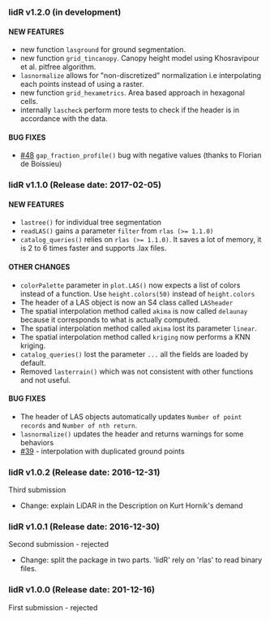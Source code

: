 ### lidR v1.2.0 (in development)

#### NEW FEATURES

* new function `lasground` for ground segmentation.
* new function `grid_tincanopy`. Canopy height model using Khosravipour et al. pitfree algorithm.
* `lasnormalize` allows for "non-discretized" normalization i.e interpolating each points instead of using a raster.
* new function `grid_hexametrics`. Area based approach in hexagonal cells.
* internally `lascheck` perform more tests to check if the header is in accordance with the data.

#### BUG FIXES

* [#48](https://github.com/Jean-Romain/lidR/pull/48) `gap_fraction_profile()` bug with negative values (thanks to Florian de Boissieu)


### lidR v1.1.0 (Release date: 2017-02-05)

#### NEW FEATURES

* `lastree()` for individual tree segmentation
* `readLAS()` gains a parameter `filter` from `rlas (>= 1.1.0)`
* `catalog_queries()` relies on `rlas (>= 1.1.0)`. It saves a lot of memory, it is 2 to 6 times faster and supports .lax files.

#### OTHER CHANGES

* `colorPalette` parameter in `plot.LAS()` now expects a list of colors instead of a function. Use `height.colors(50)` instead of `height.colors`
* The header of a LAS object is now an S4 class called `LASheader`
* The spatial interpolation method called `akima` is now called `delaunay` because it corresponds to what is actually computed.
* The spatial interpolation method called `akima` lost its parameter `linear`.
* The spatial interpolation method called `kriging` now performs a KNN kriging.
* `catalog_queries()` lost the parameter `...` all the fields are loaded by default.
* Removed `lasterrain()` which was not consistent with other functions and not useful.

#### BUG FIXES

* The header of LAS objects automatically updates `Number of point records` and `Number of nth return`.
* `lasnormalize()` updates the header and returns warnings for some behaviors
* [#39](https://github.com/Jean-Romain/lidR/issues/39) - interpolation with duplicated ground points


### lidR v1.0.2 (Release date: 2016-12-31)

Third submission

* Change: explain LiDAR in the Description on Kurt Hornik's demand

### lidR v1.0.1 (Release date: 2016-12-30)

Second submission - rejected

* Change: split the package in two parts. 'lidR' rely on 'rlas' to read binary files.

### lidR v1.0.0 (Release date: 201-12-16)

First submission - rejected
